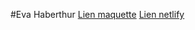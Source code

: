 #Eva Haberthur
[Lien maquette](https://www.figma.com/file/wo7j8ClAsPEwaScd1eDKL0/Formulaire-JS?node-id=0%3A1)
[Lien netlify](https://blissful-almeida-a882df.netlify.com/)